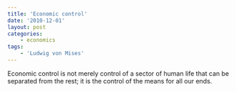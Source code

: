 ```yaml
---
title: 'Economic control'
date: '2010-12-01'
layout: post
categories:
    - economics
tags:
    - 'Ludwig von Mises'
---
```


Economic control is not merely control of a sector of human life that can be separated from the rest; it is the control of the means for all our ends.